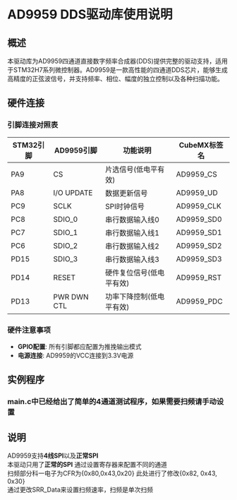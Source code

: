 # AD9959 DDS驱动库使用说明

## 概述
本驱动库为AD9959四通道直接数字频率合成器(DDS)提供完整的驱动支持，适用于STM32H7系列微控制器。AD9959是一款高性能的四通道DDS芯片，能够生成高精度的正弦波信号，并支持频率、相位、幅度的独立控制以及各种扫描功能。

## 硬件连接
### 引脚连接对照表
| STM32引脚 | AD9959引脚 | 功能说明 | CubeMX标签名 |
|-----------|------------|----------|--------------|
| PA9       | CS         | 片选信号(低电平有效) | AD9959_CS |
| PA8       | I/O UPDATE | 数据更新信号 | AD9959_UD |
| PC9       | SCLK       | SPI时钟信号 | AD9959_CLK |
| PC8       | SDIO_0     | 串行数据输入线0 | AD9959_SD0 |
| PC7       | SDIO_1     | 串行数据输入线1 | AD9959_SD1 |
| PC6       | SDIO_2     | 串行数据输入线2 | AD9959_SD2 |
| PD15      | SDIO_3     | 串行数据输入线3 | AD9959_SD3 |
| PD14      | RESET      | 硬件复位信号(低电平有效) | AD9959_RST |
| PD13      | PWR DWN CTL| 功率下降控制(低电平有效) | AD9959_PDC |

### 硬件注意事项
- **GPIO配置**: 所有引脚都应配置为推挽输出模式
- **电源连接**: AD9959的VCC连接到3.3V电源

## 实例程序
### main.c中已经给出了简单的4通道测试程序，如果需要扫频请手动设置

## 说明
AD9959支持**4线SPI**以及**正常SPI**  
本驱动只用了**正常的SPI**
通过设置寄存器来配置不同的通道  
扫频部分科一电子为CFR为{0x80,0x43,0x20} 此处进行了修改{0x82, 0x43, 0x30}  
通过更改SRR_Data来设置扫频速率，扫频是单次扫频
